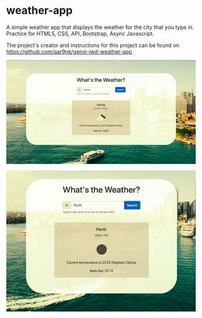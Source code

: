# weather-app

A simple weather app that displays the weather for the city that you type in. 
Practice for HTML5, CSS, API, Bootstrap, Async Javascript. 

The project's creator and instructions for this project can be found on https://github.com/aar9nk/genxi-jwd-weather-app


![Screenshot](1.png)

![Screenshot](2.png)
